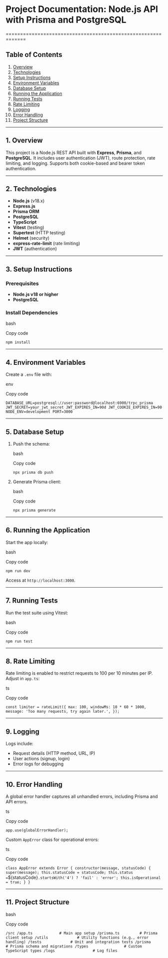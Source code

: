 # Project Documentation: Node.js API with Prisma and PostgreSQL

=============================================================

Table of Contents
-----------------

1. [Overview](#overview)
2. [Technologies](#technologies)
3. [Setup Instructions](#setup-instructions)
4. [Environment Variables](#environment-variables)
5. [Database Setup](#database-setup)
6. [Running the Application](#running-the-application)
7. [Running Tests](#running-tests)
8. [Rate Limiting](#rate-limiting)
9. [Logging](#logging)
10. [Error Handling](#error-handling)
11. [Project Structure](#project-structure)

* * * * *

1\. Overview
------------

This project is a Node.js REST API built with **Express**, **Prisma**, and **PostgreSQL**. It includes user authentication (JWT), route protection, rate limiting, and logging. Supports both cookie-based and bearer token authentication.

* * * * *

2\. Technologies
----------------

- **Node.js** (v18.x)
- **Express.js**
- **Prisma ORM**
- **PostgreSQL**
- **TypeScript**
- **Vitest** (testing)
- **Supertest** (HTTP testing)
- **Helmet** (security)
- **express-rate-limit** (rate limiting)
- **JWT** (authentication)

* * * * *

3\. Setup Instructions
----------------------

### Prerequisites

- **Node.js v18 or higher**
- **PostgreSQL**

### Install Dependencies

bash

Copy code

`npm install`

* * * * *

4\. Environment Variables
-------------------------

Create a `.env` file with:

env

Copy code

`DATABASE_URL=postgresql://user:password@localhost:6900/trpc_prisma
JWT_SECRET=your_jwt_secret
JWT_EXPIRES_IN=90d
JWT_COOKIE_EXPIRES_IN=90
NODE_ENV=development
PORT=3000`

* * * * *

5\. Database Setup
------------------

1. Push the schema:

    bash

    Copy code

    `npx prisma db push`

2. Generate Prisma client:

    bash

    Copy code

    `npx prisma generate`

* * * * *

6\. Running the Application
---------------------------

Start the app locally:

bash

Copy code

`npm run dev`

Access at `http://localhost:3000`.

* * * * *

7\. Running Tests
-----------------

Run the test suite using Vitest:

bash

Copy code

`npm run test`

* * * * *

8\. Rate Limiting
-----------------

Rate limiting is enabled to restrict requests to 100 per 10 minutes per IP. Adjust in `app.ts`:

ts

Copy code

`const limiter = rateLimit({
  max: 100,
  windowMs: 10 * 60 * 1000,
  message: 'Too many requests, try again later.',
});`

* * * * *

9\. Logging
-----------

Logs include:

- Request details (HTTP method, URL, IP)
- User actions (signup, login)
- Error logs for debugging

* * * * *

10\. Error Handling
-------------------

A global error handler captures all unhandled errors, including Prisma and API errors.

ts

Copy code

`app.use(globalErrorHandler);`

Custom `AppError` class for operational errors:

ts

Copy code

`class AppError extends Error {
  constructor(message, statusCode) {
    super(message);
    this.statusCode = statusCode;
    this.status =`${statusCode}`.startsWith('4') ? 'fail' : 'error';
    this.isOperational = true;
  }
}`

* * * * *

11\. Project Structure
----------------------

bash

Copy code

`/src
  /app.ts            # Main app setup
  /prisma.ts         # Prisma client setup
  /utils             # Utility functions (e.g., error handling)
  /tests             # Unit and integration tests
/prisma               # Prisma schema and migrations
/types                # Custom TypeScript types
/logs                 # Log files`
